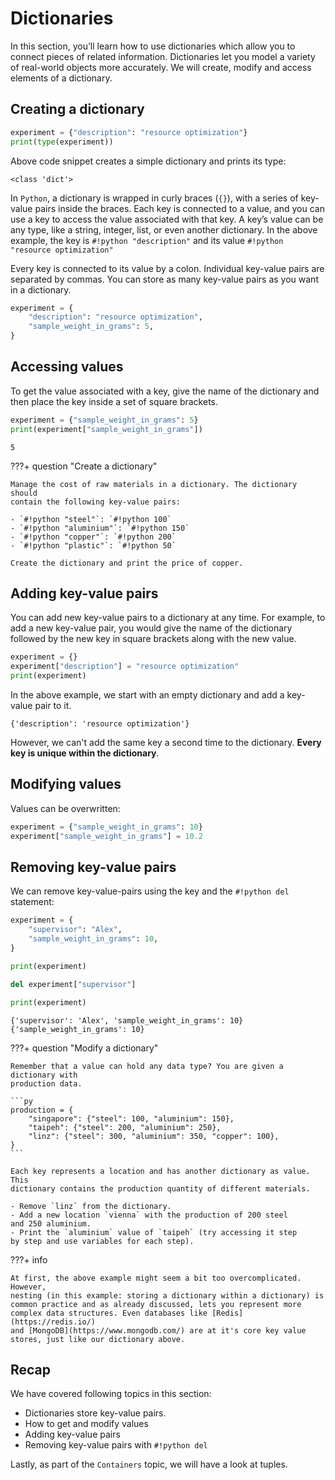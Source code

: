 # Dictionaries

In this section, you’ll learn how to use dictionaries which allow you
to connect pieces of related information. Dictionaries let you model a
variety of real-world objects more accurately. We will create, modify and 
access elements of a dictionary.

## Creating a dictionary

```py
experiment = {"description": "resource optimization"}
print(type(experiment))
```

Above code snippet creates a simple dictionary and prints its type:

```title=">>> Output"
<class 'dict'>
```

In `Python`, a dictionary is wrapped in curly braces (`{}`), with a series 
of key-value pairs inside the braces. Each key is connected to a value, and 
you can use a key to access the value associated with that key. 
A key’s value can be any type, like a string, integer, list, or even 
another dictionary. In the above example, the key is `#!python "description"` 
and its value `#!python "resource optimization"`

Every key is connected to its value by a colon. Individual key-value pairs
are separated by commas. You can store as many key-value pairs as you want in a
dictionary.

```py
experiment = {
    "description": "resource optimization",
    "sample_weight_in_grams": 5,
}
```

## Accessing values

To get the value associated with a key, give the name of the dictionary and
then place the key inside a set of square brackets.

```py
experiment = {"sample_weight_in_grams": 5}
print(experiment["sample_weight_in_grams"])
```

```title=">>> Output"
5
```

???+ question "Create a dictionary"

    Manage the cost of raw materials in a dictionary. The dictionary should 
    contain the following key-value pairs:

    - `#!python "steel"`: `#!python 100`
    - `#!python "aluminium"`: `#!python 150`
    - `#!python "copper"`: `#!python 200`
    - `#!python "plastic"`: `#!python 50`
  
    Create the dictionary and print the price of copper.

## Adding key-value pairs

You can add new key-value pairs to a dictionary at any time. For example, 
to add a new key-value pair, you would give the name of the dictionary followed
by the new key in square brackets along with the new value.

```py
experiment = {}
experiment["description"] = "resource optimization"
print(experiment)
```

In the above example, we start with an empty dictionary and add a key-value
pair to it.

```title=">>> Output"
{'description': 'resource optimization'}
```

However, we can't add the same key a second time to the dictionary. **Every key
is unique within the dictionary**.

## Modifying values

Values can be overwritten:

```py
experiment = {"sample_weight_in_grams": 10}
experiment["sample_weight_in_grams"] = 10.2
```

## Removing key-value pairs

We can remove key-value-pairs using the key and the `#!python del` statement:

```py hl_lines="8"
experiment = {
    "supervisor": "Alex",
    "sample_weight_in_grams": 10,
}

print(experiment)

del experiment["supervisor"]

print(experiment)
```

```title=">>> Output"
{'supervisor': 'Alex', 'sample_weight_in_grams': 10}
{'sample_weight_in_grams': 10}
```

???+ question "Modify a dictionary"

    Remember that a value can hold any data type? You are given a dictionary with
    production data.
    
    ```py
    production = {
        "singapore": {"steel": 100, "aluminium": 150},
        "taipeh": {"steel": 200, "aluminium": 250},
        "linz": {"steel": 300, "aluminium": 350, "copper": 100},
    }
    ```
    
    Each key represents a location and has another dictionary as value. This
    dictionary contains the production quantity of different materials.
    
    - Remove `linz` from the dictionary.
    - Add a new location `vienna` with the production of 200 steel 
    and 250 aluminium.
    - Print the `aluminium` value of `taipeh` (try accessing it step
    by step and use variables for each step).

???+ info

    At first, the above example might seem a bit too overcomplicated. However, 
    nesting (in this example: storing a dictionary within a dictionary) is 
    common practice and as already discussed, lets you represent more 
    complex data structures. Even databases like [Redis](https://redis.io/)
    and [MongoDB](https://www.mongodb.com/) are at it's core key value
    stores, just like our dictionary above.


## Recap

We have covered following topics in this section:

- Dictionaries store key-value pairs.
- How to get and modify values
- Adding key-value pairs
- Removing key-value pairs with `#!python del`

Lastly, as part of the `Containers` topic, we will have a look at tuples.
